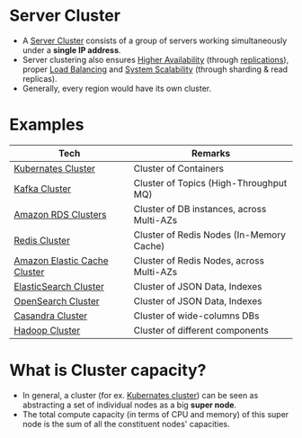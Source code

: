 # Server Cluster
- A [Server Cluster](https://www.racksolutions.com/news/blog/server-cluster-how-it-works/) consists of a group of servers working simultaneously under a **single IP address**.
- Server clustering also ensures [Higher Availability](../5_HighAvailability/Readme.md) (through [replications](../1_Databases/4_Consistency-Replication/Replication/Readme.md)), proper [Load Balancing](LoadBalancer.md) and [System Scalability](../1_Databases/3_Scalability-Techniques/Readme.md) (through sharding & read replicas).
- Generally, every region would have its own cluster.

# Examples

| Tech                                                                                                                                     | Remarks                                   |
|------------------------------------------------------------------------------------------------------------------------------------------|-------------------------------------------|
| [Kubernates Cluster](https://github.com/Anshul619/DevOps-SRE/tree/main/2_ContainerOrchestration/Kubernates/Readme.md)                    | Cluster of Containers                     |
| [Kafka Cluster](../2_MessageBrokersEDA/Kafka/Readme.md)                                                                                  | Cluster of Topics (High-Throughput MQ)    |                     
| [Amazon RDS Clusters](https://github.com/Anshul619/AWS-Services/tree/main/1_Databases/AmazonRDS/RDSDeploymentOptions/MultiAZInstance.md) | Cluster of DB instances, across Multi-AZs |
| [Redis Cluster](../1_Databases/8_Caching-InMemory-Databases/Redis/RedisCluster.md)                                                       | Cluster of Redis Nodes (In-Memory Cache)  |
| [Amazon Elastic Cache Cluster](https://github.com/Anshul619/AWS-Services/tree/main/1_Databases/AmazonElasticCache/ClusterMode.md)        | Cluster of Redis Nodes, across Multi-AZs  |
| [ElasticSearch Cluster](../1_Databases/9_Search-Databases/ElasticSearch/Cluster.md)                                                      | Cluster of JSON Data, Indexes             |
| [OpenSearch Cluster](https://github.com/Anshul619/AWS-Services/tree/main/1_Databases/AmazonOpenSearch/Readme.md)                         | Cluster of JSON Data, Indexes             |
| [Casandra Cluster](../1_Databases/11_WideColumn-Databases/ApacheCasandra.md)                                                             | Cluster of wide-columns DBs               |
| [Hadoop Cluster](https://github.com/Anshul619/Big-Data/tree/main/ApacheHadoop)                                                           | Cluster of different components           |

# What is Cluster capacity?
- In general, a cluster (for ex. [Kubernates cluster](https://github.com/Anshul619/DevOps-SRE/tree/main/2_ContainerOrchestration/Kubernates/Readme.md)) can be seen as abstracting a set of individual nodes as a big **super node**.
- The total compute capacity (in terms of CPU and memory) of this super node is the sum of all the constituent nodes' capacities.